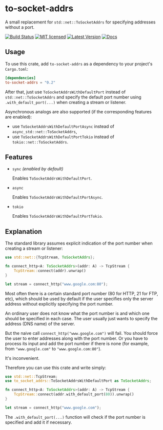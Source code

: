 <!-- cargo-sync-readme start -->

# to-socket-addrs
 
A small replacement for `std::net::ToSocketAddrs` for specifying addresses without a port.

[![Build Status](https://github.com/nvksv/to-socket-addrs/actions/workflows/rust.yml/badge.svg?branch=main)](https://github.com/nvksv/to-socket-addrs/actions)
[![MIT licensed](https://img.shields.io/badge/license-MIT-blue.svg)](./LICENSE)
[![Latest Version](https://img.shields.io/crates/v/to-socket-addrs.svg)](https://crates.io/crates/to-socket-addrs)
[![Docs](https://docs.rs/to-socket-addrs/badge.svg)](https://docs.rs/to-socket-addrs)

## Usage

To use this crate, add `to-socket-addrs` as a dependency to your project's `Cargo.toml`:

```toml
[dependencies]
to-socket-addrs = "0.2"
```

After that, just use `ToSocketAddrsWithDefaultPort` instead of `std::net::ToSocketAddrs` and 
specify the default port number using `.with_default_port(...)` when creating a stream or
listener.

Asynchronous analogs are also supported (if the corresponding features are enabled):
- use `ToSocketAddrsWithDefaultPortAsync` instead of `async_std::net::ToSocketAddrs`,
- use `ToSocketAddrsWithDefaultPortTokio` instead of `tokio::net::ToSocketAddrs`.

## Features

- `sync` *(enabled by default)*

    Enables `ToSocketAddrsWithDefaultPort`.

- `async`

    Enables `ToSocketAddrsWithDefaultPortAsync`.

- `tokio`

    Enables `ToSocketAddrsWithDefaultPortTokio`.


## Explanation

The standard library assumes explicit indication of the port number when creating a stream or
listener:

```rust
use std::net::{TcpStream, ToSocketAddrs};

fn connect_http<A: ToSocketAddrs>(addr: A) -> TcpStream {
    TcpStream::connect(addr).unwrap()
}

let stream = connect_http("www.google.com:80");
```

Most often there is a certain standard port number (80 for HTTP, 21 for FTP, etc), which should
be used by default if the user specifies only the server address without explicitly specifying
the port number.

An ordinary user does not know what the port number is and which one should be specified in each
case. The user usually just wants to specify the address (DNS name) of the server.

But the naive call `connect_http("www.google.com")` will fail. You should force the user to
enter addresses along with the port number. Or you have to process its input and add the port
number if there is none (for example, from `"www.google.com"` to `"www.google.com:80"`).

It's inconvenient.

Therefore you can use this crate and write simply:

```rust
use std::net::TcpStream;
use to_socket_addrs::ToSocketAddrsWithDefaultPort as ToSocketAddrs;

fn connect_http<A: ToSocketAddrs>(addr: A) -> TcpStream {
    TcpStream::connect(addr.with_default_port(80)).unwrap()
}

let stream = connect_http("www.google.com");
```

The `.with_default_port(...)` function will check if the port number is specified and add it if
necessary.

<!-- cargo-sync-readme end -->
